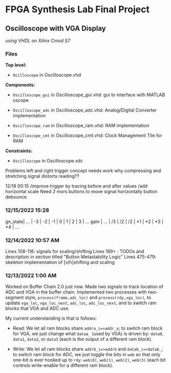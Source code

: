 # FPGA Synthesis Lab Final Project

## Oscilloscope with VGA Display 

*using VHDL on Xilinx Cmod S7*

### **Files**

**Top level:** 

- `Ocilloscope` in Oscilloscope.vhd

**Components:**

- `Oscilloscope_gui` in Oscilloscope_gui.vhd: gui to interface with MATLAB oscope

- `Oscilloscope_adc` in Oscilloscope_adc.vhd: Analog/Digital Converter implementation

- `Oscilloscope_ram` in Oscilloscope_ram.vhd: RAM implementation

- `Oscilloscope_cmt` in Oscilloscope_cmt.vhd: Clock Management Tile for RAM

**Constraints:**

- `Oscilloscope` in Oscilloscope.xdc

Problems
left and right trigger concept needs work
why compressing and stretching signal distorts reading??

12/18 00:15
/improve trigger by tracing before and after values
/add horizontal scale
Need 2 mors buttons to move signal horizontally
button debounce

### **12/15/2022 15:28**
gn_state| ... | -3 | -2 | -1 |  0 |  1 |  2 |  3 | ...
gain    | ... | /3 | /2 | /2 | *1 | *2 | *3 | *4 | ...

### **12/14/2022 10:57 AM**
Lines 108-116: signals for scaling/shifting
Lines 189+   : TODOs and description in section titled "Button Metastability Logic"
Lines 475-479: skeleton implementation of [v/h]shifting and scaling

### **12/13/2022 1:00 AM**
Worked on Buffer Chain 2.0 just now. Made two signals to track location of ADC and VGA in the buffer chain. Implemented two processes with two-segment style, `process(frame,adc_loc)` and `process(rdy,vga_loc)`, to update `vga_loc`, `vga_loc_next`, `adc_loc`, `adc_loc_next`, and to switch ram blocks that VGA and ADC use.

My current understanding is that is follows:

- Read: We let all ram blocks share `addra_i=>addr_a`; to switch ram block for VGA, we just change what `dataa_` (used by VGA) is driven by: `data0`, `data1`, `data2`, or `data3` (each is the output of a different ram block).

- Write: We let all ram blocks share `addrb_i=>addrb` and `datab_i=>datab_`; to switch ram block for ADC, we just toggle the bits in `web` so that only one-bit is ever hooked up to `rdy`: `web(0)`, `web(1)`, `web(2)`, `web(3)` (each bit controls write-enable for a different ram block).
